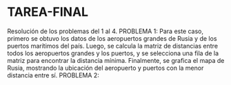 # TAREA-FINAL
Resolución de los problemas del 1 al 4.
PROBLEMA 1: Para este caso, primero se obtuvo los datos de los aeropuertos grandes de Rusia y de los puertos marítimos del país. Luego, se calcula la matriz de distancias entre todos los aeropuertos grandes y los puertos, y se selecciona una fila de la matriz para encontrar la distancia mínima. Finalmente, se grafica el mapa de Rusia, mostrando la ubicación del aeropuerto y puertos con la menor distancia entre sí.
PROBLEMA 2:
